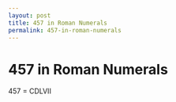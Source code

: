 ```yaml
---
layout: post
title: 457 in Roman Numerals
permalink: 457-in-roman-numerals
---
```


# 457 in Roman Numerals

457 = CDLVII
